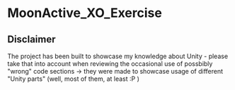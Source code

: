 # MoonActive_XO_Exercise
## Disclaimer
The project has been built to showcase my knowledge about Unity - please take that into account when reviewing the occasional use of possbibly "wrong" code sections -> they were made to showcase usage of different "Unity parts" (well, most of them, at least :P )
